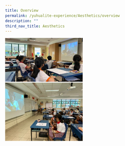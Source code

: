 ```yaml
---
title: Overview
permalink: /yuhualite-experience/Aesthetics/overview
description: ""
third_nav_title: Aesthetics
---
```

<img src="/images/llp9.png" 
     style="width:50%"> <br>
<img src="/images/llp10.png" 
     style="width:50%">
